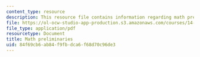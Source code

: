 ```yaml
---
content_type: resource
description: This resource file contains information regarding math preliminaries.
file: https://ol-ocw-studio-app-production.s3.amazonaws.com/courses/14-11-insights-from-game-theory-into-social-behavior-fall-2013/84f69cb6ab84f9fbdca6f68d70c96de3_MIT14_11F13_Math_pre.pdf
file_type: application/pdf
resourcetype: Document
title: Math preliminaries
uid: 84f69cb6-ab84-f9fb-dca6-f68d70c96de3
---
```


